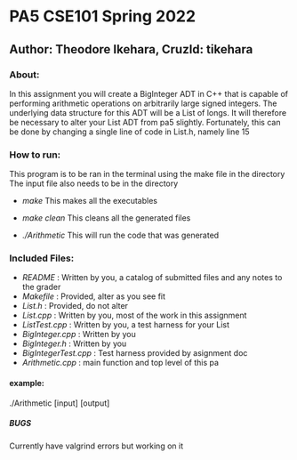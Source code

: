 # PA5 CSE101 Spring 2022
## Author: Theodore Ikehara, CruzId: tikehara

### About:
In this assignment you will create a BigInteger ADT in C++ that is capable of performing arithmetic
operations on arbitrarily large signed integers. The underlying data structure for this ADT will be
a List of longs. It will therefore be necessary to alter your List ADT from pa5 slightly.
Fortunately, this can be done by changing a single line of code in List.h, namely line 15

### How to run:
This program is to be ran in the terminal using the make file in the directory
The input file also needs to be in the directory

- *make* This makes all the executables
- *make clean* This cleans all the generated files

- *./Arithmetic* This will run the code that was generated

### Included Files:

- *README* : Written by you, a catalog of submitted files and any notes to the grader
- *Makefile* : Provided, alter as you see fit
- *List.h* : Provided, do not alter
- *List.cpp* : Written by you, most of the work in this assignment
- *ListTest.cpp* : Written by you, a test harness for your List
- *BigInteger.cpp* : Written by you
- *BigInteger.h* : Written by you
- *BigIntegerTest.cpp* : Test harness provided by asignment doc
- *Arithmetic.cpp* : main function and top level of this pa

#### example:
./Arithmetic [input] [output]

##### BUGS
Currently have valgrind errors but working on it
